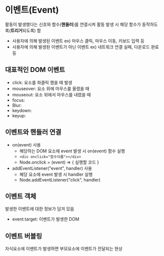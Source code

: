 # 이벤트(Event)

활동이 발생했다는 신호와 함수(**핸들러**)를 연결시켜 활동 발생 시 해당 함수가 동작하도록(**트리거**되도록) 함

- 사용자에 의해 발생된 이벤트
  ex) 마우스 클릭, 마우스 이동, 키보드 입력 등
- 사용자에 의해 발생된 이벤트가 아닌 이벤트
  ex) 네트워크 연결 실패, 다운로드 완료 등

## 대표적인 DOM 이벤트

- click: 요소를 좌클릭 했을 때 발생
- mouseover: 요소 위에 마우스를 올렸을 때
- mouseout: 요소 위에서 마우스를 내렸을 때
- focus:
- Blur:
- keydown:
- keyup:

## 이벤트와 핸들러 연결

- on(event) 사용
  - 해당하는 DOM 요소에 event 발생 시 on(event) 함수 실행
  - `<div onclick="함수이름"></div>`
  - Node.onclick = (event) => { 실행할 코드 }
- addEventListener("event", handler) 사용
  - 해당 요소에 event 발생 시 handler 실행
  - Node.addEventListener("click", handler)

## 이벤트 객체

발생한 이벤트에 대한 정보가 담겨 있음

- event.target: 이벤트가 발생한 DOM

## 이벤트 버블링

자식요소에 이벤트가 발생하면 부모요소에 이벤트가 전달되는 현상
